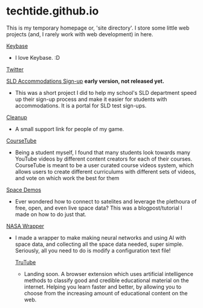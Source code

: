 # techtide.github.io

This is my temporary homepage or, 'site directory'. I store some little web projects (and, I rarely work with web development) in here.

[Keybase](https://keybase.io/techtide)
* I love Keybase. :D

[Twitter](https://twitter.com/computer_time)

[SLD Accommodations Sign-up](https://techtide.github.io/sld) **early version, not released yet.**
* This was a short project I did to help my school's SLD department speed up their sign-up process and make it easier for students with accommodations. It is a portal for SLD test sign-ups.

[Cleanup](https://techtide.github.io/cleanup.html)
* A small support link for people of my game.

[CourseTube](https://techtide.github.io/coursetube)
* Being a student myself, I found that many students look towards many YouTube videos by different content creators for each of their courses. CourseTube is meant to be a user curated course videos system, which allows users to create different curriculums with different sets of videos, and vote on which work the best for them

[Space Demos](https://github.com/techtide/space-demos/blob/master/README.md)
* Ever wondered how to connect to satelites and leverage the plethoura of free,
    open, and even live space data? This was a blogpost/tutorial I made on how
    to do just that.

[NASA Wrapper](https://github.com/techtide/nasawrapper)
* I made a wrapper to make making neural networks and using AI with space data,
    and collecting all the space data needed, super simple. Seriously, all you
    need to do is modify a configuration text file!

    [TruTube](https://techtide.github.io/trutube/index.html)
    * Landing soon. A browser extension which uses artificial intelligence
        methods to classify good and credible educational material on the
        internet. Helping you learn faster and better, by allowing you to
        choose from the increasing amount of educational content on the web.
